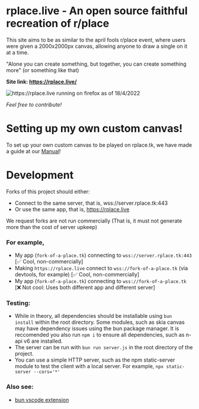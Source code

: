# rplace.live - An open source faithful recreation of r/place

This site aims to be as similar to the april fools r/place event, where users were given a 2000x2000px canvas, allowing anyone to draw a single on it at a time. 

"Alone you can create something, but together, you can create something more" (or something like that)

**Site link: https://rplace.live/**

![https://rplace.live running on firefox as of 18/4/2022](site_demo.png)

*Feel free to contribute!*

# Setting up my own custom canvas!
To set up your own custom canvas to be played on rplace.tk, we have made a guide at our [Manual](MANUAL.md)!


# Development

Forks of this project should either:
- Connect to the same server, that is, wss://server.rplace.tk:443
- Or use the same app, that is, https://rplace.live

We request forks are not run commercially (That is, it must not generate more than the cost of server upkeep)

### For example,

- My app (`fork-of-a-place.tk`) connecting to `wss://server.rplace.tk:443` [✅ Cool, non-commercially]
- Making `https://rplace.live` connect to `wss://fork-of-a-place.tk` (via devtools, for example) [✅ Cool, non-commercially]
- My app (`fork-of-a-place.tk`) connecting to `wss://fork-of-a-place.tk` [❌ Not cool: Uses both different app and different server]

### Testing:
 - While in theory, all dependencies should be installable using `bun install` within the root directory. Some
 modules, such as skia canvas may have dependency issues using the bun package manager. It is reccomended you
 also run `npm i` to ensure all dependencies, such as n-api v6 are installed.
 - The server can be run with `bun run server.js` in the root directory of the project.
 - You can use a simple HTTP server, such as the npm static-server module to test the client with a local server. For example, `npx static-server --cors='*'`
 
### Also see:
 - [bun vscode extension](https://marketplace.visualstudio.com/items?itemName=oven.bun-vscode)
